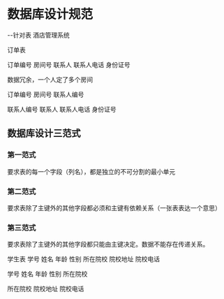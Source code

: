 #  数据库设计规范
--针对表
酒店管理系统

订单表

订单编号
房间号
联系人
联系人电话
身份证号

数据冗余，一个人定了多个房间

订单编号
房间号
联系人编号

联系人编号
联系人
联系人电话
身份证号


## 数据库设计三范式
### 第一范式
要求表的每一个字段（列名），都是独立的不可分割的最小单元
### 第二范式
要求表除了主键外的其他字段都必须和主键有依赖关系（一张表表达一个意思）
### 第三范式
要求表除了主键外的其他字段都只能由主键决定。数据不能存在传递关系。

学生表
学号
姓名
年龄
性别
所在院校
院校地址
院校电话

学号
姓名
年龄
性别
所在院校

所在院校
院校地址
院校电话
